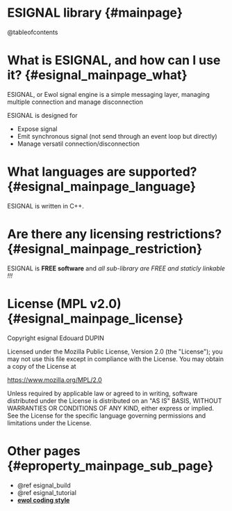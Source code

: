 ESIGNAL library                                {#mainpage}
===============

@tableofcontents

What is ESIGNAL, and how can I use it?         {#esignal_mainpage_what}
======================================

ESIGNAL, or Ewol signal engine is a simple messaging layer, managing multiple connection and manage disconnection

ESIGNAL is designed for
  - Expose signal
  - Emit synchronous signal (not send through an event loop but directly)
  - Manage versatil connection/disconnection


What languages are supported?                   {#esignal_mainpage_language}
=============================

ESIGNAL is written in C++.


Are there any licensing restrictions?           {#esignal_mainpage_restriction}
=====================================

ESIGNAL is **FREE software** and _all sub-library are FREE and staticly linkable !!!_


License (MPL v2.0)                              {#esignal_mainpage_license}
==================

Copyright esignal Edouard DUPIN

Licensed under the Mozilla Public License, Version 2.0 (the "License");
you may not use this file except in compliance with the License.
You may obtain a copy of the License at

<https://www.mozilla.org/MPL/2.0>

Unless required by applicable law or agreed to in writing, software
distributed under the License is distributed on an "AS IS" BASIS,
WITHOUT WARRANTIES OR CONDITIONS OF ANY KIND, either express or implied.
See the License for the specific language governing permissions and
limitations under the License.


Other pages                              {#eproperty_mainpage_sub_page}
===========

  - @ref esignal_build
  - @ref esignal_tutorial
  - [**ewol coding style**](http://atria-soft.github.io/ewol/ewol_coding_style.html)



